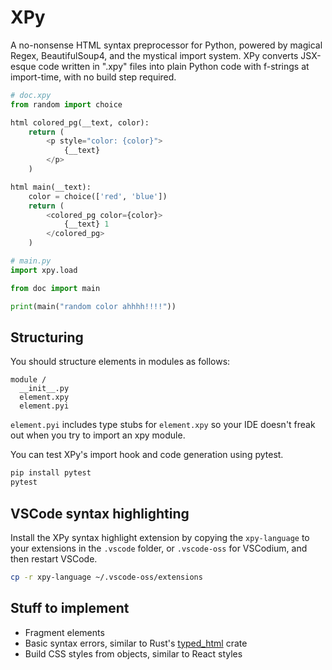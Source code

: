 # XPy

A no-nonsense HTML syntax preprocessor for Python, powered by magical Regex, BeautifulSoup4, and the mystical import system. XPy converts JSX-esque code written in ".xpy" files into plain Python code with f-strings at import-time, with no build step required.

```py
# doc.xpy
from random import choice

html colored_pg(__text, color):
    return (
        <p style="color: {color}">
            {__text}
        </p>
    )

html main(__text):
    color = choice(['red', 'blue'])
    return (
        <colored_pg color={color}>
            {__text} 1
        </colored_pg>
    )
```

```py
# main.py
import xpy.load

from doc import main

print(main("random color ahhhh!!!!"))
```

## Structuring

You should structure elements in modules as follows:

```text
module /
  __init__.py
  element.xpy
  element.pyi
```

`element.pyi` includes type stubs for `element.xpy` so your IDE doesn't freak out when you try to import an xpy module.

You can test XPy's import hook and code generation using pytest.

```bash
pip install pytest
pytest
```

## VSCode syntax highlighting

Install the XPy syntax highlight extension by copying the `xpy-language` to your extensions in the `.vscode` folder, or `.vscode-oss` for VSCodium, and then restart VSCode.

```bash
cp -r xpy-language ~/.vscode-oss/extensions
```

## Stuff to implement

- Fragment elements
- Basic syntax errors, similar to Rust's [typed_html](https://docs.rs/typed-html/) crate
- Build CSS styles from objects, similar to React styles
